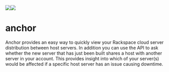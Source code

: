 <a href="http://drone.cloud-api.info/github.com/rackerlabs/anchor"><img src="http://drone.cloud-api.info/github.com/rackerlabs/anchor/status.svg?branch=master" /></a><a href="https://anchor.readthedocs.org"><img src="https://readthedocs.org/projects/anchor/badge/?version=latest" /></a>

anchor
========

Anchor provides an easy way to quickly view your Rackspace cloud server distribution between host servers. In addition you can use the API to ask whether the new server that has just been built shares a host with another server in your account. This provides insight into which of your server(s) would be affected if a specific host server has an issue causing downtime.
